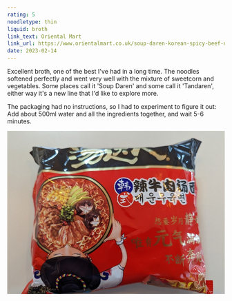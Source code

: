 ```yaml
---
rating: 5
noodletype: thin
liquid: broth
link_text: Oriental Mart
link_url: https://www.orientalmart.co.uk/soup-daren-korean-spicy-beef-noodle
date: 2023-02-14
---
```


Excellent broth, one of the best I've had in a long time. The noodles softened perfectly and went very well with the mixture of sweetcorn and vegetables. Some places call it 'Soup Daren' and some call it 'Tandaren', either way it's a new line that I'd like to explore more. 

The packaging had no instructions, so I had to experiment to figure it out: Add about 500ml water and all the ingredients together, and wait 5-6 minutes.  


![Soup Daren Korean Spicy Beef Noodle](images/033.jpg)